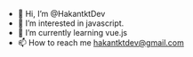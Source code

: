 - 👋 Hi, I’m @HakantktDev
- 👀 I’m interested in javascript.
- 🌱 I’m currently learning vue.js
- 📫 How to reach me hakantktdev@gmail.com

<!---
HakantktDev/HakantktDev is a ✨ special ✨ repository because its `README.md` (this file) appears on your GitHub profile.
You can click the Preview link to take a look at your changes.
--->
